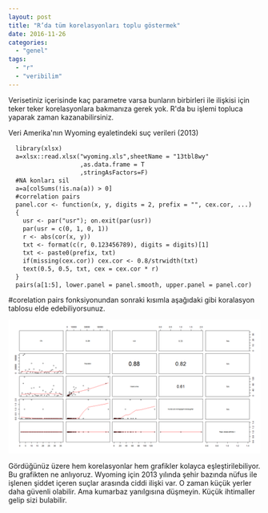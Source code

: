 ```yaml
---
layout: post
title: "R’da tüm korelasyonları toplu göstermek"
date: 2016-11-26
categories: 
  - "genel"
tags: 
  - "r"
  - "veribilim"
---
```


Verisetiniz içerisinde kaç parametre varsa bunların birbirleri ile ilişkisi için teker teker korelasyonlara bakmanıza gerek yok. R'da bu işlemi topluca yaparak zaman kazanabilirsiniz.

Veri Amerika'nın Wyoming eyaletindeki suç verileri (2013)

```
  library(xlsx)
  a=xlsx::read.xlsx("wyoming.xls",sheetName = "13tbl8wy"
                    ,as.data.frame = T
                    ,stringAsFactors=F)
  #NA konları sil
  a=a[colSums(!is.na(a)) > 0]
  #correlation pairs
  panel.cor <- function(x, y, digits = 2, prefix = "", cex.cor, ...)
  {
    usr <- par("usr"); on.exit(par(usr))
    par(usr = c(0, 1, 0, 1))
    r <- abs(cor(x, y))
    txt <- format(c(r, 0.123456789), digits = digits)[1]
    txt <- paste0(prefix, txt)
    if(missing(cex.cor)) cex.cor <- 0.8/strwidth(txt)
    text(0.5, 0.5, txt, cex = cex.cor * r)
  }
  pairs(a[1:5], lower.panel = panel.smooth, upper.panel = panel.cor)

```

#corelation pairs fonksiyonundan sonraki kısımla aşağıdaki gibi koralasyon tablosu elde edebiliyorsunuz.

![](/images/tumblr_inline_oh8rhbjuFp1r4exmc_540.png)

Gördüğünüz üzere hem korelasyonlar hem grafikler kolayca eşleştirilebiliyor. Bu grafikten ne anlıyoruz. Wyoming için 2013 yılında şehir bazında nüfus ile işlenen şiddet içeren suçlar arasında ciddi ilişki var. O zaman küçük yerler daha güvenli olabilir. Ama kumarbaz yanılgısına düşmeyin. Küçük ihtimaller gelip sizi bulabilir.
